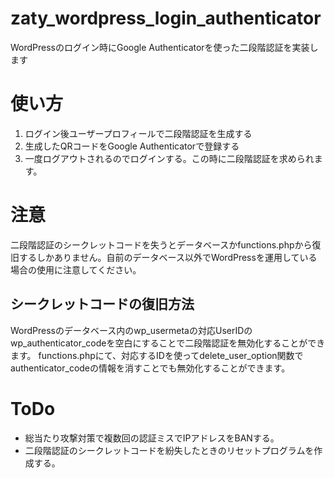 # zaty_wordpress_login_authenticator
WordPressのログイン時にGoogle Authenticatorを使った二段階認証を実装します

# 使い方
1. ログイン後ユーザープロフィールで二段階認証を生成する
1. 生成したQRコードをGoogle Authenticatorで登録する
1. 一度ログアウトされるのでログインする。この時に二段階認証を求められます。

# 注意
二段階認証のシークレットコードを失うとデータベースかfunctions.phpから復旧するしかありません。自前のデータベース以外でWordPressを運用している場合の使用に注意してください。

## シークレットコードの復旧方法
WordPressのデータベース内のwp_usermetaの対応UserIDのwp_authenticator_codeを空白にすることで二段階認証を無効化することができます。
functions.phpにて、対応するIDを使ってdelete_user_option関数でauthenticator_codeの情報を消すことでも無効化することができます。

# ToDo
- 総当たり攻撃対策で複数回の認証ミスでIPアドレスをBANする。
- 二段階認証のシークレットコードを紛失したときのリセットプログラムを作成する。
